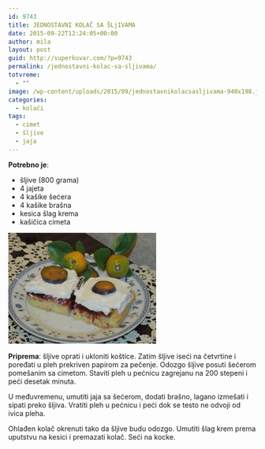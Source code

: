```yaml
---
id: 9743
title: JEDNOSTAVNI KOLAČ SA ŠLjIVAMA
date: 2015-09-22T12:24:05+00:00
author: mila
layout: post
guid: http://superkuvar.com/?p=9743
permalink: /jednostavni-kolac-sa-sljivama/
totvreme:
  - ""
image: /wp-content/uploads/2015/09/jednostavnikolacsasljivama-940x198.jpg
categories:
  - kolači
tags:
  - cimet
  - šljive
  - jaja
---
```

**Potrebno je**:  
* šljive (800 grama)  
* 4 jajeta  
* 4 kašike šećera  
* 4 kašike brašna  
* kesica šlag krema  
* kašičica cimeta

[<img class="alignnone size-medium wp-image-9762" src="/wp-content/uploads/2015/09/jednostavnikolacsasljivama-300x225.jpg" alt="jednostavnikolacsasljivama" width="300" height="225" />](/wp-content/uploads/2015/09/jednostavnikolacsasljivama-e1443702573276.jpg)

**Priprema**: šljive oprati i ukloniti koštice. Zatim šljive iseći na četvrtine i poređati u pleh prekriven papirom za pečenje. Odozgo šljive posuti šećerom pomešanim sa cimetom. Staviti pleh u pećnicu zagrejanu na 200 stepeni i peći desetak minuta.

U međuvremenu, umutiti jaja sa šećerom, dodati brašno, lagano izmešati i sipati preko šljiva. Vratiti pleh u pećnicu i peći dok se testo ne odvoji od ivica pleha.

Ohlađen kolač okrenuti tako da šljive budu odozgo. Umutiti šlag krem prema uputstvu na kesici i premazati kolač. Seći na kocke.